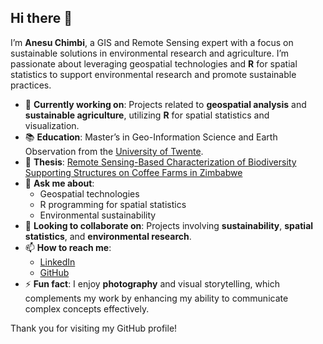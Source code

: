 ## Hi there 👋

I’m **Anesu Chimbi**, a GIS and Remote Sensing expert with a focus on sustainable solutions in environmental research and agriculture. I’m passionate about leveraging geospatial technologies and **R** for spatial statistics to support environmental research and promote sustainable practices.

- 🌱 **Currently working on**: Projects related to **geospatial analysis** and **sustainable agriculture**, utilizing **R** for spatial statistics and visualization.
- 📚 **Education**: Master’s in Geo-Information Science and Earth Observation from the [University of Twente](https://www.itc.nl/).
- 📖 **Thesis**: [Remote Sensing-Based Characterization of Biodiversity Supporting Structures on Coffee Farms in Zimbabwe](https://essay.utwente.nl/101952/) 
- 💬 **Ask me about**: 
  - Geospatial technologies 
  - R programming for spatial statistics 
  - Environmental sustainability
- 👯 **Looking to collaborate on**: Projects involving **sustainability**, **spatial statistics**, and **environmental research**.
- 📫 **How to reach me**: 
  - [LinkedIn](https://www.linkedin.com/in/albert-c-901484198/?jobid=1234)
  - [GitHub](https://github.com/Anesu-Chimbi)
- ⚡ **Fun fact**: I enjoy **photography** and visual storytelling, which complements my work by enhancing my ability to communicate complex concepts effectively.

Thank you for visiting my GitHub profile!


